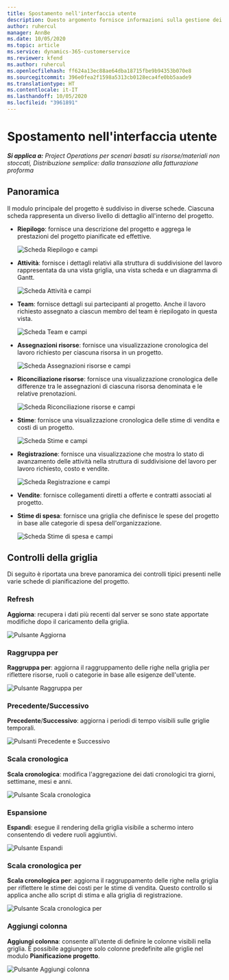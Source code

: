 ```yaml
---
title: Spostamento nell'interfaccia utente
description: Questo argomento fornisce informazioni sulla gestione dei progetti in Dynamics 365 Project Operations.
author: ruhercul
manager: AnnBe
ms.date: 10/05/2020
ms.topic: article
ms.service: dynamics-365-customerservice
ms.reviewer: kfend
ms.author: ruhercul
ms.openlocfilehash: ff624a13ec88ae64dba18715fbe9b94353b070e8
ms.sourcegitcommit: 396e0fea2f1598a5313cb0128eca4fe0bb5aade9
ms.translationtype: HT
ms.contentlocale: it-IT
ms.lasthandoff: 10/05/2020
ms.locfileid: "3961891"
---
```

# <a name="navigating-the-user-interface"></a>Spostamento nell'interfaccia utente

_**Si applica a:** Project Operations per scenari basati su risorse/materiali non stoccati, Distribuzione semplice: dalla transazione alla fatturazione proforma_

## <a name="overview"></a>Panoramica

Il modulo principale del progetto è suddiviso in diverse schede. Ciascuna scheda rappresenta un diverso livello di dettaglio all'interno del progetto.

- **Riepilogo**: fornisce una descrizione del progetto e aggrega le prestazioni del progetto pianificate ed effettive.

    ![Scheda Riepilogo e campi](media/navigation7.png)

- **Attività**: fornisce i dettagli relativi alla struttura di suddivisione del lavoro rappresentata da una vista griglia, una vista scheda e un diagramma di Gantt.

    ![Scheda Attività e campi](media/navigation8.png)

- **Team**: fornisce dettagli sui partecipanti al progetto. Anche il lavoro richiesto assegnato a ciascun membro del team è riepilogato in questa vista.

    ![Scheda Team e campi](media/navigation9.png)

- **Assegnazioni risorse**: fornisce una visualizzazione cronologica del lavoro richiesto per ciascuna risorsa in un progetto.

    ![Scheda Assegnazioni risorse e campi](media/navigation10.png)

- **Riconciliazione risorse**: fornisce una visualizzazione cronologica delle differenze tra le assegnazioni di ciascuna risorsa denominata e le relative prenotazioni.

    ![Scheda Riconciliazione risorse e campi](media/navigation11.png)

- **Stime**: fornisce una visualizzazione cronologica delle stime di vendita e costi di un progetto.

    ![Scheda Stime e campi](media/navigation12.png)

- **Registrazione**: fornisce una visualizzazione che mostra lo stato di avanzamento delle attività nella struttura di suddivisione del lavoro per lavoro richiesto, costo e vendite.

    ![Scheda Registrazione e campi](media/navigation13.png)

- **Vendite**: fornisce collegamenti diretti a offerte e contratti associati al progetto.

- **Stime di spesa**: fornisce una griglia che definisce le spese del progetto in base alle categorie di spesa dell'organizzazione.

    ![Scheda Stime di spesa e campi](media/navigation14.png)

## <a name="grid-controls"></a>Controlli della griglia

Di seguito è riportata una breve panoramica dei controlli tipici presenti nelle varie schede di pianificazione del progetto.

### <a name="refresh"></a>Refresh

**Aggiorna**: recupera i dati più recenti dal server se sono state apportate modifiche dopo il caricamento della griglia.

![Pulsante Aggiorna](media/navigation7.png)

### <a name="group-by"></a>Raggruppa per

**Raggruppa per**: aggiorna il raggruppamento delle righe nella griglia per riflettere risorse, ruoli o categorie in base alle esigenze dell'utente.

![Pulsante Raggruppa per](media/navigation6.png)

### <a name="previousnext"></a>Precedente/Successivo

**Precedente**/**Successivo**: aggiorna i periodi di tempo visibili sulle griglie temporali.

![Pulsanti Precedente e Successivo](media/navigation2.png)

### <a name="timescale"></a>Scala cronologica

**Scala cronologica**: modifica l'aggregazione dei dati cronologici tra giorni, settimane, mesi e anni.

![Pulsante Scala cronologica](media/navigation3.png)

### <a name="expand"></a>Espansione

**Espandi**: esegue il rendering della griglia visibile a schermo intero consentendo di vedere ruoli aggiuntivi.

![Pulsante Espandi](media/navigation4.png)

### <a name="time-phase-by"></a>Scala cronologica per

**Scala cronologica per**: aggiorna il raggruppamento delle righe nella griglia per riflettere le stime dei costi per le stime di vendita. Questo controllo si applica anche allo script di stima e alla griglia di registrazione.

![Pulsante Scala cronologica per](media/navigation0.png)

### <a name="add-column"></a>Aggiungi colonna

**Aggiungi colonna**: consente all'utente di definire le colonne visibili nella griglia. È possibile aggiungere solo colonne predefinite alle griglie nel modulo **Pianificazione progetto**.

![Pulsante Aggiungi colonna](media/navigation5.png)
